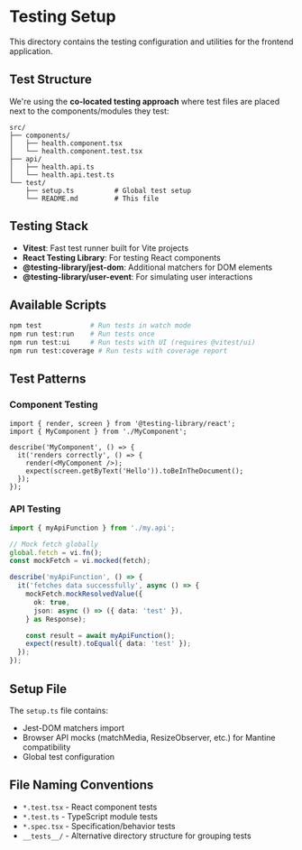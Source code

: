# Testing Setup

This directory contains the testing configuration and utilities for the frontend application.

## Test Structure

We're using the **co-located testing approach** where test files are placed next to the components/modules they test:

```
src/
├── components/
│   ├── health.component.tsx
│   └── health.component.test.tsx
├── api/
│   ├── health.api.ts
│   └── health.api.test.ts
└── test/
    ├── setup.ts          # Global test setup
    └── README.md         # This file
```

## Testing Stack

- **Vitest**: Fast test runner built for Vite projects
- **React Testing Library**: For testing React components
- **@testing-library/jest-dom**: Additional matchers for DOM elements
- **@testing-library/user-event**: For simulating user interactions

## Available Scripts

```bash
npm test            # Run tests in watch mode
npm run test:run    # Run tests once
npm run test:ui     # Run tests with UI (requires @vitest/ui)
npm run test:coverage # Run tests with coverage report
```

## Test Patterns

### Component Testing
```tsx
import { render, screen } from '@testing-library/react';
import { MyComponent } from './MyComponent';

describe('MyComponent', () => {
  it('renders correctly', () => {
    render(<MyComponent />);
    expect(screen.getByText('Hello')).toBeInTheDocument();
  });
});
```

### API Testing
```ts
import { myApiFunction } from './my.api';

// Mock fetch globally
global.fetch = vi.fn();
const mockFetch = vi.mocked(fetch);

describe('myApiFunction', () => {
  it('fetches data successfully', async () => {
    mockFetch.mockResolvedValue({
      ok: true,
      json: async () => ({ data: 'test' }),
    } as Response);

    const result = await myApiFunction();
    expect(result).toEqual({ data: 'test' });
  });
});
```

## Setup File

The `setup.ts` file contains:
- Jest-DOM matchers import
- Browser API mocks (matchMedia, ResizeObserver, etc.) for Mantine compatibility
- Global test configuration

## File Naming Conventions

- `*.test.tsx` - React component tests
- `*.test.ts` - TypeScript module tests  
- `*.spec.tsx` - Specification/behavior tests
- `__tests__/` - Alternative directory structure for grouping tests
